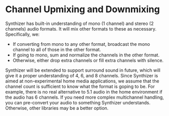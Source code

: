 # Channel Upmixing and Downmixing 

Synthizer has built-in understanding of mono (1 channel) and stereo (2 channels)
audio formats.  It will mix other formats to these as necessary.  Specifically,
we:

- If converting from mono to any other format, broadcast the mono channel to all
  of those in the other format.
- If going to mono, sum and normalize the channels in the other format.
- Otherwise, either drop extra channels or fill extra channels with silence.

Synthizer will be extended to support surround sound in future, which will give
it a proper understanding of 4, 6, and 8 channels.  Since Synthizer is aimed at
non-experimental home media applications, we assume that the channel count is
sufficient to know what the format is goping to be.  For example, there is no
real alternative to 5.1 audio in the home environment if the audio has 6
channels.  If you need more complex multichannel handling, you can pre-convert
your audio to something Synthizer understands.  Otherwise, other libraries may
be a better option.
